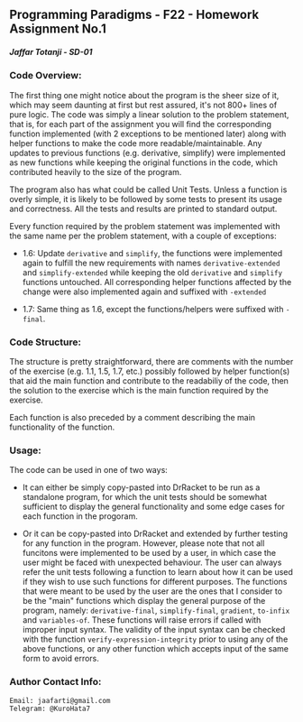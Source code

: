 ## Programming Paradigms - F22 - Homework Assignment No.1
##### Jaffar Totanji - SD-01

### Code Overview: 

The first thing one might notice about the program is the sheer size of it, which may seem daunting at first but rest assured, it's not 800+ lines of pure logic. The code was simply a linear solution to the problem statement, that is, for each part of the assignment you will find the corresponding function implemented (with 2 exceptions to be mentioned later) along with helper functions to make the code more readable/maintainable. Any updates to previous functions (e.g. derivative, simplify) were implemented as new functions while keeping the original functions in the code, which contributed heavily to the size of the program. 

The program also has what could be called Unit Tests. Unless a function is overly simple, it is likely to be followed by some tests to present its usage and correctness. All the tests and results are printed to standard output.

Every function required by the problem statement was implemented with the same name per the problem statement, with a couple of exceptions:

- 1.6: Update `derivative` and `simplify`, the functions were implemented again to fulfill the new requirements with names `derivative-extended` and `simplify-extended` while keeping the old `derivative` and `simplify` functions untouched. All corresponding helper functions affected by the change were also implemented again and suffixed with `-extended`

- 1.7: Same thing as 1.6, except the functions/helpers were suffixed with `-final`.

### Code Structure:

The structure is pretty straightforward, there are comments with the number of the exercise (e.g. 1.1, 1.5, 1.7, etc.) possibly followed by helper function(s) that aid the main function and contribute to the readabiliy of the code, then the solution to the exercise which is the main function required by the exercise.

Each function is also preceded by a comment describing the main functionality of the function.

### Usage:

The code can be used in one of two ways:

- It can either be simply copy-pasted into DrRacket to be run as a standalone program, for which the unit tests should be somewhat sufficient to display the general functionality and some edge cases for each function in the progoram.

- Or it can be copy-pasted into DrRacket and extended by further testing for any function in the program. However, please note that not all funcitons were implemented to be used by a user, in which case the user might be faced with unexpected behaviour. The user can always refer the unit tests following a function to learn about how it can be used if they wish to use such functions for different purposes. The functions that were meant to be used by the user are the ones that I consider to be the "main" functions which display the general purpose of the program, namely: `derivative-final`, `simplify-final`, `gradient`, `to-infix` and `variables-of`. These functions will raise errors if called with improper input syntax. The validity of the input syntax can be checked with the function `verify-expression-integrity` prior to using any of the above functions, or any other function which accepts input of the same form to avoid errors.

### Author Contact Info:

    Email: jaafarti@gmail.com
    Telegram: @KuroHata7

